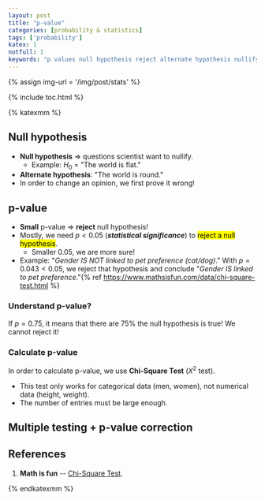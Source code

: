```yaml
---
layout: post
title: "p-value"
categories: [probability & statistics]
tags: ['probability']
katex: 1
notfull: 1
keywords: "p values null hypothesis reject alternate hypothesis nullify Chi-Square Test statistical significance multiple testing multiple comparison problem correction"
---
```


{% assign img-url = '/img/post/stats' %}

{% include toc.html %}

{% katexmm %}

## Null hypothesis

- **Null hypothesis** ⇒ questions scientist want to nullify.
  - Example: $H_0$ = "The world is flat."
- **Alternate hypothesis**: "The world is round."
- In order to change an opinion, we first prove it wrong!

## p-value

- **Small** p-value ⇒ **reject** null hypothesis!
- Mostly, we need $p<0.05$ (**_statistical significance_**) to <mark>reject a null hypothesis</mark>.
  - Smaller $0.05$, we are more sure!
- Example: "_Gender IS NOT linked to pet preference (cat/dog)_." With $p=0.043<0.05$, we reject that hypothesis and conclude "_Gender IS linked to pet preference_."{% ref https://www.mathsisfun.com/data/chi-square-test.html %}

### Understand p-value?

If $p=0.75$, it means that there are $75\%$ the null hypothesis is true! We cannot reject it!

### Calculate p-value

In order to calculate p-value, we use **Chi-Square Test** ($X^2$ test).

- This test only works for categorical data (men, women), not numerical data (height, weight).
- The number of entries must be large enough.

## Multiple testing + p-value correction



## References

1. **Math is fun** -- [Chi-Square Test](https://www.mathsisfun.com/data/chi-square-test.html).

{% endkatexmm %}